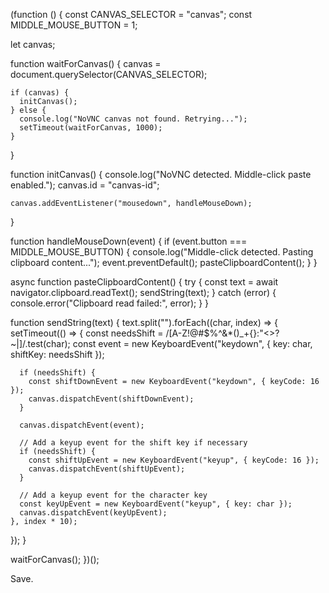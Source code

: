(function () {
  const CANVAS_SELECTOR = "canvas";
  const MIDDLE_MOUSE_BUTTON = 1;

  let canvas;

  function waitForCanvas() {
    canvas = document.querySelector(CANVAS_SELECTOR);

    if (canvas) {
      initCanvas();
    } else {
      console.log("NoVNC canvas not found. Retrying...");
      setTimeout(waitForCanvas, 1000);
    }
  }

  function initCanvas() {
    console.log("NoVNC detected. Middle-click paste enabled.");
    canvas.id = "canvas-id";

    canvas.addEventListener("mousedown", handleMouseDown);
  }

  function handleMouseDown(event) {
    if (event.button === MIDDLE_MOUSE_BUTTON) {
      console.log("Middle-click detected. Pasting clipboard content...");
      event.preventDefault();
      pasteClipboardContent();
    }
  }

  async function pasteClipboardContent() {
    try {
      const text = await navigator.clipboard.readText();
      sendString(text);
    } catch (error) {
      console.error("Clipboard read failed:", error);
    }
  }

function sendString(text) {
  text.split("").forEach((char, index) => {
    setTimeout(() => {
      const needsShift = /[A-Z!@#$%^&*()_+{}:\"<>?~|]/.test(char);
      const event = new KeyboardEvent("keydown", { key: char, shiftKey: needsShift });

      if (needsShift) {
        const shiftDownEvent = new KeyboardEvent("keydown", { keyCode: 16 });
        canvas.dispatchEvent(shiftDownEvent);
      }

      canvas.dispatchEvent(event);

      // Add a keyup event for the shift key if necessary
      if (needsShift) {
        const shiftUpEvent = new KeyboardEvent("keyup", { keyCode: 16 });
        canvas.dispatchEvent(shiftUpEvent);
      }

      // Add a keyup event for the character key
      const keyUpEvent = new KeyboardEvent("keyup", { key: char });
      canvas.dispatchEvent(keyUpEvent);
    }, index * 10);
  });
}

  waitForCanvas();
})();

Save.
